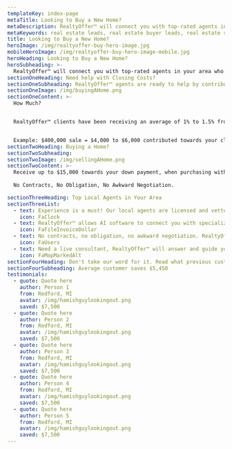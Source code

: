 ```yaml
---
templateKey: index-page
metaTitle: Looking to Buy a New Home?
metaDescription: RealtyOffer™ will connect you with top-rated agents in your area who will contribute part of their commission towards your closing costs!
metaKeywords: real estate leads, real estate buyer leads, real estate seller leads
title: Looking to Buy a New Home?
heroImage: /img/realtyoffer-buy-hero-image.jpg
mobileHeroImage: /img/realtyoffer-buy-hero-image-mobile.jpg
heroHeading: Looking to Buy a New Home?
heroSubheading: >-
  RealtyOffer™ will connect you with top-rated agents in your area who will contribute part of their commission towards your closing costs! Welcome to RealtyOffer™
sectionOneHeading: Need help with Closing Costs?
sectionOneSubheading: RealtyOffer™ agents are ready to help by contributing part of their commission toward your closing costs. This means you bring less money to the closing table!
sectionOneImage: /img/buyingAHome.png
sectionOneContent: >-
  How Much?


  RealtyOffer™ clients have been receiving an average of 1% to 1.5% from our agents to be applied towards closing costs.


  Example: $400,000 sale = $4,000 to $6,000 contributed towards your closing costs! See how much you can save below.
sectionTwoHeading: Buying a Home?
sectionTwoSubheading:
sectionTwoImage: /img/sellingAHome.png
sectionTwoContent: >-
  Receive up to $15,000 towards your down payment, when purchasing with a RealtyOffer™ agent. 
  
  No Contracts, No Obligation, No Awkward Negotiation.

sectionThreeHeading: Top Local Agents in Your Area
sectionThreeList:
  - text: Experience is a must! Our local agents are licensed and vetted. All agents must have closed at least 12 transactions in the past year and have a license in good standing with the state and realtor associations.
    icon: FaClock
  - text: RealtyOffer™ allows AI software to connect you with specialized agents in your area, that have the most experience with selling or buying a home.
    icon: FaFileInvoiceDollar
  - text: No contracts, no obligation, no awkward negotiation. RealtyOffer™ empowers and educates the consumer – if you are not happy with your agent, simply cancel and start over. Completely free!
    icon: FaUsers
  - text: Need a live consultant, RealtyOffer™ will answer and guide you with any questions you have. Our founders have over 25 years of experience in the Real Estate industry.
    icon: FaMapMarkedAlt
sectionFourHeading: Don't take our word for it. Read what previous customers have to say!
sectionFourSubheading: Average customer saves $5,450
testimonials:
  - quote: Quote here
    author: Person 1
    from: Redford, MI
    avatar: /img/hamishguylookingout.png
    saved: $7,500
  - quote: Quote here
    author: Person 2
    from: Redford, MI
    avatar: /img/hamishguylookingout.png
    saved: $7,500
  - quote: Quote here
    author: Person 3
    from: Redford, MI
    avatar: /img/hamishguylookingout.png
    saved: $7,500
  - quote: Quote here
    author: Person 4
    from: Redford, MI
    avatar: /img/hamishguylookingout.png
    saved: $7,500
  - quote: Quote here
    author: Person 5
    from: Redford, MI
    avatar: /img/hamishguylookingout.png
    saved: $7,500
---
```

